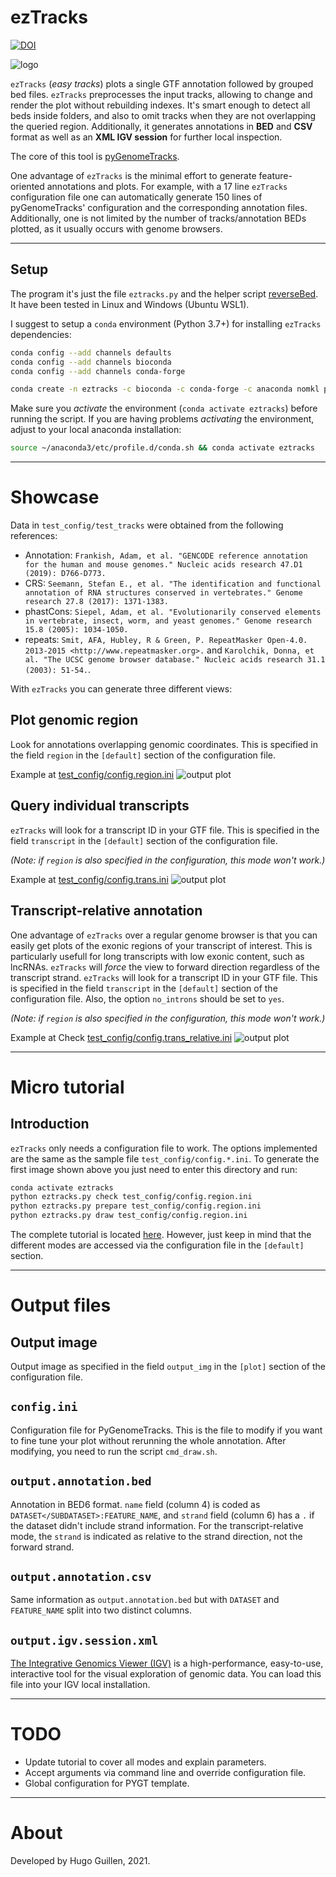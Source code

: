 # ezTracks
[![DOI](https://zenodo.org/badge/DOI/10.5281/zenodo.4749431.svg)](https://doi.org/10.5281/zenodo.4749431)

![logo](logo.png)

`ezTracks` (*easy tracks*) plots a single GTF annotation followed by grouped bed files. `ezTracks` preprocesses the input tracks, allowing to change and render the plot without rebuilding indexes. It's smart enough to detect all beds inside folders, and also to omit tracks when they are not overlapping the queried region. Additionally, it generates annotations in **BED** and **CSV** format as well as an **XML IGV session** for further local inspection.

The core of this tool is [pyGenomeTracks](https://github.com/deeptools/pyGenomeTracks).

One advantage of `ezTracks` is the minimal effort to generate feature-oriented annotations and plots. For example, with a 17 line `ezTracks` configuration file one can automatically generate 150 lines of pyGenomeTracks' configuration and the corresponding annotation files. Additionally, one is not limited by the number of tracks/annotation BEDs plotted, as it usually occurs with genome browsers.

---
## Setup
The program it's just the file `eztracks.py` and the helper script  [reverseBed](https://github.com/HugoGuillen/reverseBed). It have been tested in Linux and Windows (Ubuntu WSL1). 

I suggest to setup a `conda` environment (Python 3.7+) for installing `ezTracks` dependencies:

```bash
conda config --add channels defaults
conda config --add channels bioconda
conda config --add channels conda-forge

conda create -n eztracks -c bioconda -c conda-forge -c anaconda nomkl pygenometracks bedtools freetype python=3.7
```

Make sure you *activate* the environment (`conda activate eztracks`) before running the script. If you are having problems *activating* the environment, adjust to your local anaconda installation:

```bash
source ~/anaconda3/etc/profile.d/conda.sh && conda activate eztracks
```

---
# Showcase
Data in `test_config/test_tracks` were obtained from the following references:

- Annotation: `Frankish, Adam, et al. "GENCODE reference annotation for the human and mouse genomes." Nucleic acids research 47.D1 (2019): D766-D773.`
- CRS: `Seemann, Stefan E., et al. "The identification and functional annotation of RNA structures conserved in vertebrates." Genome research 27.8 (2017): 1371-1383.`
- phastCons: `Siepel, Adam, et al. "Evolutionarily conserved elements in vertebrate, insect, worm, and yeast genomes." Genome research 15.8 (2005): 1034-1050.`
- repeats: `Smit, AFA, Hubley, R & Green, P. RepeatMasker Open-4.0. 2013-2015 <http://www.repeatmasker.org>.` and `Karolchik, Donna, et al. "The UCSC genome browser database." Nucleic acids research 31.1 (2003): 51-54.`.

With `ezTracks` you can generate three different views:

## Plot genomic region
Look for annotations overlapping genomic coordinates. This is specified in the field `region` in the `[default]` section of the configuration file.

Example at [test_config/config.region.ini](test_config/config.region.ini)
![output plot](test_output/test_region/my_tracks.png)

## Query individual transcripts
`ezTracks` will look for a transcript ID in your GTF file. This is specified in the field `transcript` in the `[default]` section of the configuration file.

*(Note: if `region` is also specified in the configuration, this mode won't work.)*

Example at [test_config/config.trans.ini](test_config/config.trans.ini)
![output plot](test_output/test_trans/my_tracks.png)

## Transcript-relative annotation
One advantage of `ezTracks` over a regular genome browser is that you can easily get plots of the exonic regions of your transcript of interest. This is particularly usefull for long transcripts with low exonic content, such as lncRNAs. `ezTracks` will *force* the view to forward direction regardless of the transcript strand. `ezTracks` will look for a transcript ID in your GTF file. This is specified in the field `transcript` in the `[default]` section of the configuration file. Also, the option `no_introns` should be set to `yes`. 

*(Note: if `region` is also specified in the configuration, this mode won't work.)*

Example at 
Check [test_config/config.trans_relative.ini](test_config/config.trans_ni_ff.ini)
![output plot](test_output/test_trans_relative/my_tracks.png)



---
# Micro tutorial
## Introduction
`ezTracks` only needs a configuration file to work. The options implemented are the same as the sample file `test_config/config.*.ini`. To generate the first image shown above you just need to enter this directory and run: 

```bash
conda activate eztracks
python eztracks.py check test_config/config.region.ini
python eztracks.py prepare test_config/config.region.ini
python eztracks.py draw test_config/config.region.ini
```

The complete tutorial is located [here](tutorial.md). However, just keep in mind that the different modes are accessed via the configuration file in the `[default]` section.

---
# Output files
## Output image
Output image as specified in the field `output_img` in the `[plot]` section of the configuration file.

## `config.ini`

Configuration file for PyGenomeTracks. This is the file to modify if you want to fine tune your plot without rerunning the whole annotation. After modifying, you need to run the script `cmd_draw.sh`.

## `output.annotation.bed`

Annotation in BED6 format. `name` field (column 4) is coded as `DATASET</SUBDATASET>:FEATURE_NAME`, and `strand` field (column 6) has a `.` if the dataset didn't include strand information. For the transcript-relative mode, the `strand` is indicated as relative to the strand direction, not the forward strand.

## `output.annotation.csv`

Same information as `output.annotation.bed` but with `DATASET` and `FEATURE_NAME` split into two distinct columns.

## `output.igv.session.xml`

[The Integrative Genomics Viewer (IGV)](https://software.broadinstitute.org/software/igv/) is a high-performance, easy-to-use, interactive tool for the visual exploration of genomic data. You can load this file into your IGV local installation.

---
# TODO

- Update tutorial to cover all modes and explain parameters.
- Accept arguments via command line and override configuration file.
- Global configuration for PYGT template.

---
# About
Developed by Hugo Guillen, 2021.
